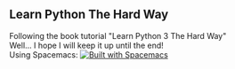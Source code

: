 ## Learn Python The Hard Way

Following the book tutorial "Learn Python 3 The Hard Way"  
Well... I hope I will keep it up until the end!  
Using Spacemacs: [![Built with Spacemacs](https://cdn.rawgit.com/syl20bnr/spacemacs/442d025779da2f62fc86c2082703697714db6514/assets/spacemacs-badge.svg)](http://spacemacs.org)  
